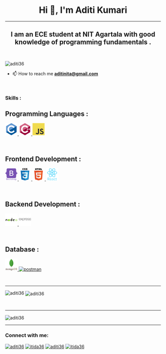 <h1 align="center">Hi 👋, I'm Aditi Kumari</h1>
<hr>
<h2 align="center">I am an ECE student at NIT Agartala with good knowledge of programming fundamentals .</h2>
<br>
<p align="left"> <img src="https://komarev.com/ghpvc/?username=aditi36&label=Profile%20views&color=0e75b6&style=flat" alt="aditi36" /> </p>

- 📫 How to reach me **aditinita@gmail.com**
<br>

<h3 align="left">Skills :</h3>
<h2 align="left">Programming Languages :</h2>
<p align="left"> <a href="https://www.cprogramming.com/" target="_blank" rel="noreferrer"> <img src="https://raw.githubusercontent.com/devicons/devicon/master/icons/c/c-original.svg" alt="c" width="40" height="40"/> </a>
 <a href="https://www.w3schools.com/cpp/" target="_blank" rel="noreferrer"> <img src="https://raw.githubusercontent.com/devicons/devicon/master/icons/cplusplus/cplusplus-original.svg" alt="cplusplus" width="40" height="40"/>
 <a href="https://developer.mozilla.org/en-US/docs/Web/JavaScript" target="_blank" rel="noreferrer"> <img src="https://raw.githubusercontent.com/devicons/devicon/master/icons/javascript/javascript-original.svg" alt="javascript" width="40" height="40"/> </a></p>
  <br>
<h2 align="left">Frontend Development :</h2>
 <p align="left">
  <a href="https://getbootstrap.com" target="_blank" rel="noreferrer"> <img src="https://raw.githubusercontent.com/devicons/devicon/master/icons/bootstrap/bootstrap-plain-wordmark.svg" alt="bootstrap" width="40" height="40"/> </a>
  <a href="https://www.w3schools.com/css/" target="_blank" rel="noreferrer"> <img src="https://raw.githubusercontent.com/devicons/devicon/master/icons/css3/css3-original-wordmark.svg" alt="css3" width="40" height="40"/> </a>
  <a href="https://www.w3.org/html/" target="_blank" rel="noreferrer"> <img src="https://raw.githubusercontent.com/devicons/devicon/master/icons/html5/html5-original-wordmark.svg" alt="html5" width="40" height="40"/> </a>
 <a href="https://reactjs.org/" target="_blank" rel="noreferrer"> <img src="https://raw.githubusercontent.com/devicons/devicon/master/icons/react/react-original-wordmark.svg" alt="react" width="40" height="40"/> </a>
  </p>
  <br>
<h2 align="left">Backend Development :</h2>
<p align="left">
   <a href="https://nodejs.org" target="_blank" rel="noreferrer"> <img src="https://raw.githubusercontent.com/devicons/devicon/master/icons/nodejs/nodejs-original-wordmark.svg" alt="nodejs" width="40" height="40"/>
  <a href="https://expressjs.com" target="_blank" rel="noreferrer"> <img src="https://raw.githubusercontent.com/devicons/devicon/master/icons/express/express-original-wordmark.svg" alt="express" width="40" height="40"/> </a> </p>
    <br>
  <h2 align="left">Database :</h2>
<p align="left">
  <a href="https://www.mongodb.com/" target="_blank" rel="noreferrer"> <img src="https://raw.githubusercontent.com/devicons/devicon/master/icons/mongodb/mongodb-original-wordmark.svg" alt="mongodb" width="40" height="40"/> </a> </a> <a href="https://postman.com" target="_blank" rel="noreferrer"> <img src="https://www.vectorlogo.zone/logos/getpostman/getpostman-icon.svg" alt="postman" width="40" height="40"/> </a> </p>
<br>
<hr>

<p><img align="left" src="https://github-readme-stats.vercel.app/api/top-langs?username=aditi36&show_icons=true&locale=en&layout=compact" alt="aditi36" /></p>

<p>&nbsp;<img align="center" src="https://github-readme-stats.vercel.app/api?username=aditi36&show_icons=true&locale=en" alt="aditi36" /></p>
<br>
<hr>
<p><img align="center" src="https://github-readme-streak-stats.herokuapp.com/?user=aditi36&" alt="aditi36" /></p>
<hr>

<h3 align="left">Connect with me:</h3>
<p align="left">
<a href="https://linkedin.com/in/aditi36" target="blank"><img align="center" src="https://raw.githubusercontent.com/rahuldkjain/github-profile-readme-generator/master/src/images/icons/Social/linked-in-alt.svg" alt="aditi36" height="30" width="40" /></a>
<a href="https://www.hackerrank.com/itida36" target="blank"><img align="center" src="https://raw.githubusercontent.com/rahuldkjain/github-profile-readme-generator/master/src/images/icons/Social/hackerrank.svg" alt="itida36" height="30" width="40" /></a>
<a href="https://www.leetcode.com/aditi36" target="blank"><img align="center" src="https://raw.githubusercontent.com/rahuldkjain/github-profile-readme-generator/master/src/images/icons/Social/leet-code.svg" alt="aditi36" height="30" width="40" /></a>
<a href="https://auth.geeksforgeeks.org/user/itida36" target="blank"><img align="center" src="https://raw.githubusercontent.com/rahuldkjain/github-profile-readme-generator/master/src/images/icons/Social/geeks-for-geeks.svg" alt="itida36" height="30" width="40" /></a>
</p>


